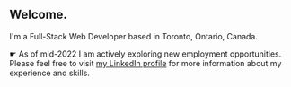 ## Welcome.

I'm a Full-Stack Web Developer based in Toronto, Ontario, Canada. 

&#9755; As of mid-2022 I am actively exploring new employment opportunities. Please feel free to visit [my LinkedIn 
profile](https://www.linkedin.com/in/garyesmith/) for more information about my experience and skills.

